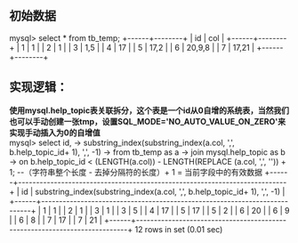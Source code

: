 ## 初始数据
mysql> select * from tb_temp;
+------+--------+
| id   | col    |
+------+--------+
|    1 | 1      |
|    2 | 1      |
|    3 | 1,5    |
|    4 | 17     |
|    5 | 17,2   |
|    6 | 20,9,8 |
|    7 | 17,21  |
+------+--------+
## 实现逻辑：
**使用mysql.help_topic表关联拆分，这个表是一个id从0自增的系统表，当然我们也可以手动创建一张tmp，设置SQL_MODE='NO_AUTO_VALUE_ON_ZERO'来实现手动插入为0的自增值**
<br/>
mysql> select id,
    -> substring_index(substring_index(a.col, ',', b.help_topic_id+ 1), ',', -1) 
    -> from tb_temp  as a 
    ->     join mysql.help_topic as b 
    ->      on b.help_topic_id < (LENGTH(a.col)) - LENGTH(REPLACE (a.col, ',', '')) + 1; --（字符串整个长度 - 去掉分隔符的长度）+ 1 = 当前字段中的有效数据
+------+---------------------------------------------------------------------------+
| id   | substring_index(substring_index(a.col, ',', b.help_topic_id+ 1), ',', -1) |
+------+---------------------------------------------------------------------------+
|    1 | 1                                                                         |
|    2 | 1                                                                         |
|    3 | 1                                                                         |
|    3 | 5                                                                         |
|    4 | 17                                                                        |
|    5 | 17                                                                        |
|    5 | 2                                                                         |
|    6 | 20                                                                        |
|    6 | 9                                                                         |
|    6 | 8                                                                         |
|    7 | 17                                                                        |
|    7 | 21                                                                        |
+------+---------------------------------------------------------------------------+
12 rows in set (0.01 sec)
